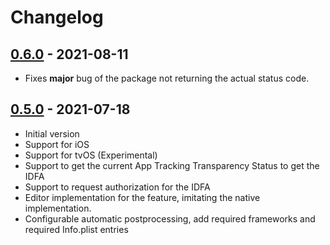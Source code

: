 # Changelog

## [0.6.0] - 2021-08-11
- Fixes **major** bug of the package not returning the actual status code.

## [0.5.0] - 2021-07-18
- Initial version
- Support for iOS
- Support for tvOS (Experimental)
- Support to get the current App Tracking Transparency Status to get the IDFA
- Support to request authorization for the IDFA
- Editor implementation for the feature, imitating the native implementation.
- Configurable automatic postprocessing, add required frameworks and required Info.plist entries

[Unreleased]: https://github.com/lupidan/apple-signin-unity/compare/v0.6.0...HEAD
[0.6.0]: https://github.com/lupidan/apple-signin-unity/compare/v0.5.0...v0.6.0
[0.5.0]: https://github.com/lupidan/apple-signin-unity/releases/tag/v0.5.0
